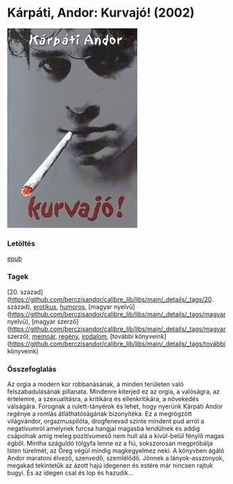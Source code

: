# <a name="id_670">Kárpáti, Andor: Kurvajó! (2002)</a>
<img src="https://github.com/BercziSandor/calibre_lib/raw/main/libs/main/Karpati%2C%20Andor/Kurvajo%21%20%28670%29/cover.jpg" alt="cover" width="300"/>

### Letöltés
[epub](https://github.com/BercziSandor/calibre_lib/raw/main/libs/main/Karpati%2C%20Andor/Kurvajo%21%20%28670%29/Kurvajo%21%20-%20Karpati%2C%20Andor.epub)

### Tagek
[20. század](https://github.com/berczisandor/calibre_lib/libs/main/_details/_tags/20. század), [erotikus](https://github.com/berczisandor/calibre_lib/libs/main/_details/_tags/erotikus), [humoros](https://github.com/berczisandor/calibre_lib/libs/main/_details/_tags/humoros), [magyar nyelvű](https://github.com/berczisandor/calibre_lib/libs/main/_details/_tags/magyar nyelvű), [magyar szerző](https://github.com/berczisandor/calibre_lib/libs/main/_details/_tags/magyar szerző), [memoár](https://github.com/berczisandor/calibre_lib/libs/main/_details/_tags/memoár), [regény](https://github.com/berczisandor/calibre_lib/libs/main/_details/_tags/regény), [irodalom](https://github.com/berczisandor/calibre_lib/libs/main/_details/_tags/irodalom), [további könyveink](https://github.com/berczisandor/calibre_lib/libs/main/_details/_tags/további könyveink)

### Összefoglalás
<p class="description">Az orgia a modern kor robbanásának, a minden területen való felszabadulásának pillanata. Mindenre kiterjed ez az orgia, a valóságra, az értelemre, a szexualitásra, a kritikára és ellenkritikára, a növekedés válságára. Forognak a rulett-tányérok és lehet, hogy nyerünk Kárpáti Andor regénye a romlás átláthatóságának bizonyítéka. Ez a megrögzött világvándor, orgazmuspilóta, drogfenevad szinte mindent pud arról a negatívumról amelynek furcsa hangjai magasba lendülnek és addig csápolnak amíg meleg pozitívumeső nem hull alá a kívül-belül fénylő magas égből. Mintha száguldó tölgyfa lenne ez a fiú, sokszorosan megpróbálja Isten türelmét, az Öreg végül mindig magkegyelmez neki. A könyvben ágáló Andor maratoni élvező, szenvedő, szemlélődő. Jönnek a lányok-asszonyok, megakad tekintetűk az ázott hajú idegenen és estére már nincsen rajtuk bugyi. És az idegen csal és lop és hazudik…</p>


